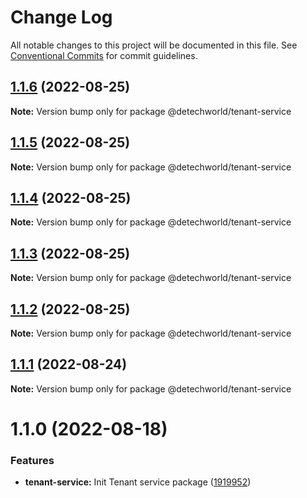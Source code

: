 # Change Log

All notable changes to this project will be documented in this file.
See [Conventional Commits](https://conventionalcommits.org) for commit guidelines.

## [1.1.6](https://github.com/detechworld/tto-packages/compare/@detechworld/tenant-service@1.1.5...@detechworld/tenant-service@1.1.6) (2022-08-25)

**Note:** Version bump only for package @detechworld/tenant-service





## [1.1.5](https://github.com/detechworld/tto-packages/compare/@detechworld/tenant-service@1.1.4...@detechworld/tenant-service@1.1.5) (2022-08-25)

**Note:** Version bump only for package @detechworld/tenant-service





## [1.1.4](https://github.com/detechworld/tto-packages/compare/@detechworld/tenant-service@1.1.3...@detechworld/tenant-service@1.1.4) (2022-08-25)

**Note:** Version bump only for package @detechworld/tenant-service





## [1.1.3](https://github.com/detechworld/tto-packages/compare/@detechworld/tenant-service@1.1.2...@detechworld/tenant-service@1.1.3) (2022-08-25)

**Note:** Version bump only for package @detechworld/tenant-service





## [1.1.2](https://github.com/detechworld/tto-packages/compare/@detechworld/tenant-service@1.1.1...@detechworld/tenant-service@1.1.2) (2022-08-25)

**Note:** Version bump only for package @detechworld/tenant-service





## [1.1.1](https://github.com/detechworld/tto-packages/compare/@detechworld/tenant-service@1.1.0...@detechworld/tenant-service@1.1.1) (2022-08-24)

**Note:** Version bump only for package @detechworld/tenant-service





# 1.1.0 (2022-08-18)


### Features

* **tenant-service:** Init Tenant service package ([1919952](https://github.com/detechworld/tto-packages/commit/191995228d892e0472a2c051e44e47337d662602))
